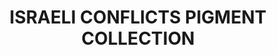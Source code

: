 ---
title: "ISRAELI CONFLICTS PIGMENT COLLECTION "
price: "TBA"
desc: "Opis nije dostupan"
img_path: "/assets/img/A.MIG-7454.jpg"
brand: AMMO
available: true
cat: "weathering"
subcat: "WEATHERING SETS"
subsubcat: "SS"
---